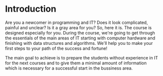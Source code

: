 # Introduction

Are you a newcomer in programming and IT? Does it look complicated, painful and unclear? Is it a gray area for you? 
So, here it is. The course is designed especially for you. During the course, we're going to get through the essentials of the main areas of IT starting with computer hardware and finishing with data structures and algorithms. We'll help you to make your first steps to your path of the success and fortune!

The main goal to achieve is to prepare the students without experience in IT for the next courses and to give them a minimal amount of information which is necessary for a successful start in the bussiness area.
